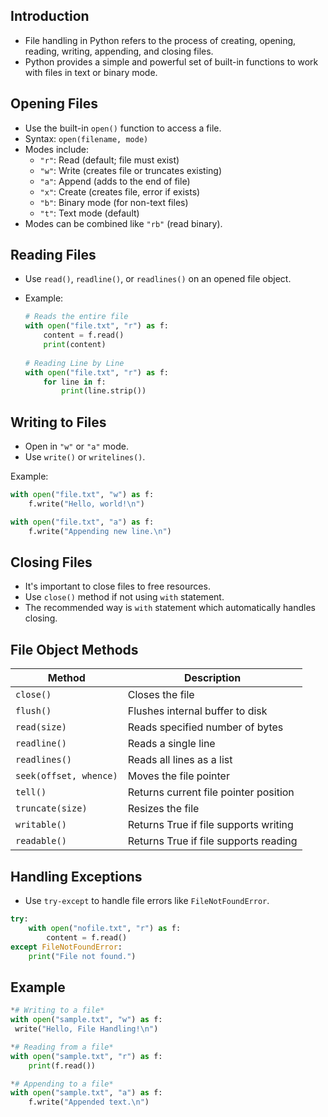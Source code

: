 ## **Introduction**

- File handling in Python refers to the process of creating, opening, reading, writing, appending, and closing files.
- Python provides a simple and powerful set of built-in functions to work with files in text or binary mode.

## **Opening Files**

- Use the built-in `open()` function to access a file.
- Syntax: `open(filename, mode)`
- Modes include:
    - `"r"`: Read (default; file must exist)
    - `"w"`: Write (creates file or truncates existing)
    - `"a"`: Append (adds to the end of file)
    - `"x"`: Create (creates file, error if exists)
    - `"b"`: Binary mode (for non-text files)
    - `"t"`: Text mode (default)
- Modes can be combined like `"rb"` (read binary).

## **Reading Files**

- Use `read()`, `readline()`, or `readlines()` on an opened file object.
- Example:
    
    ```python
    # Reads the entire file
    with open("file.txt", "r") as f:
        content = f.read()
        print(content)
        
    # Reading Line by Line
    with open("file.txt", "r") as f:
        for line in f:
            print(line.strip())
    ```
    

## **Writing to Files**

- Open in `"w"` or `"a"` mode.
- Use `write()` or `writelines()`.

Example:

```python
with open("file.txt", "w") as f:
    f.write("Hello, world!\n")

with open("file.txt", "a") as f:
    f.write("Appending new line.\n")
```

## **Closing Files**

- It's important to close files to free resources.
- Use `close()` method if not using `with` statement.
- The recommended way is `with` statement which automatically handles closing.

## **File Object Methods**

| Method | Description |
| --- | --- |
| `close()` | Closes the file |
| `flush()` | Flushes internal buffer to disk |
| `read(size)` | Reads specified number of bytes |
| `readline()` | Reads a single line |
| `readlines()` | Reads all lines as a list |
| `seek(offset, whence)` | Moves the file pointer |
| `tell()` | Returns current file pointer position |
| `truncate(size)` | Resizes the file |
| `writable()` | Returns True if file supports writing |
| `readable()` | Returns True if file supports reading |

## **Handling Exceptions**

- Use `try-except` to handle file errors like `FileNotFoundError`.

```python
try:
    with open("nofile.txt", "r") as f:
        content = f.read()
except FileNotFoundError:
    print("File not found.")
```

## **Example**

```python
*# Writing to a file*
with open("sample.txt", "w") as f:
 write("Hello, File Handling!\n")

*# Reading from a file*
with open("sample.txt", "r") as f:
    print(f.read())

*# Appending to a file*
with open("sample.txt", "a") as f:
    f.write("Appended text.\n")
```